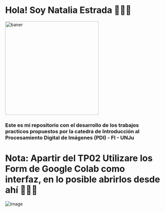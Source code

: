 # Hola! Soy Natalia Estrada 👩🏽‍💻
<img align="center" width="300" src="https://i.pinimg.com/originals/21/11/61/21116158daaeb1459b4ec0758505e1ad.gif" alt="baner">

### Este es mi repositorio con el desarrollo de los trabajos practicos propuestos por la catedra de Introducción al Procesamiento Digital de Imágenes (PDI) - FI - UNJu

# Nota: Apartir del TP02 Utilizare los Form de Google Colab como interfaz, en lo posible abrirlos desde ahí 🙏🏼😁

![image](https://user-images.githubusercontent.com/43660792/187610757-96e120e0-55f0-4fc3-aabd-d52139b60659.png)
